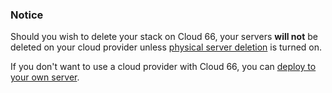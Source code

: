 ### Notice

Should you wish to delete your stack on Cloud 66, your servers **will not** be deleted on your cloud provider unless [physical server deletion](/managing-your-stack/server-deletion) is turned on.




If you don't want to use a cloud provider with Cloud 66, you can [deploy to your own server](/deployment/registered-servers).

